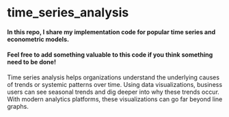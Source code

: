 # time_series_analysis

#### In this repo, I share my implementation code for popular time series and econometric models.

#### Feel free to add something valuable to this code if you think something need to be done!

Time series analysis helps organizations understand the underlying causes of trends or systemic patterns over time. 
Using data visualizations, business users can see seasonal trends and dig deeper into why these trends occur. 
With modern analytics platforms, these visualizations can go far beyond line graphs.

